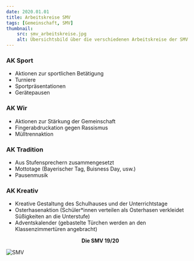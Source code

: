 ```yaml
---
date: 2020.01.01
title: Arbeitskreise SMV
tags: [Gemeinschaft, SMV]
thumbnail: 
    src: smv_arbeitskreise.jpg
    alt: Übersichtsbild über die verschiedenen Arbeitskreise der SMV
---
```


### AK Sport
* Aktionen zur sportlichen Betätigung
* Turniere
* Sportpräsentationen
* Gerätepausen 

### AK Wir
* Aktionen zur Stärkung der Gemeinschaft
* Fingerabdruckation gegen Rassismus 
* Mülltrennaktion

### AK Tradition
* Aus Stufensprechern zusammengesetzt
* Mottotage (Bayerischer Tag, Buisness Day, usw.)
* Pausenmusik

### AK Kreativ
* Kreative Gestaltung des Schulhauses und der Unterrichtstage
* Osterhasenaktion (Schüler*innen verteilen als Osterhasen verkleidet Süßigkeiten an die Unterstufe)
* Adventskalender (gebastelte Türchen werden an den Klassenzimmertüren angebracht)

<p style = "text-align: center">
    <strong>Die SMV 19/20</strong>
</p>
<img src="images/19_smv_01.jpg" alt="SMV"></img>


